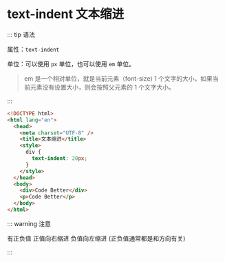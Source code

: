 # text-indent 文本缩进

::: tip 语法

属性：`text-indent`

单位：可以使用 `px` 单位，也可以使用 `em` 单位。

> em 是一个相对单位，就是当前元素（font-size) 1 个文字的大小，如果当前元素没有设置大小，则会按照父元素的 1 个文字大小。

:::

```html
<!DOCTYPE html>
<html lang="en">
  <head>
    <meta charset="UTF-8" />
    <title>文本缩进</title>
    <style>
      div {
        text-indent: 20px;
      }
    </style>
  </head>
  <body>
    <div>Code Better</div>
    <p>Code Better</p>
  </body>
</html>
```

::: warning 注意

有正负值 正值向右缩进 负值向左缩进 (正负值通常都是和方向有关)

:::


